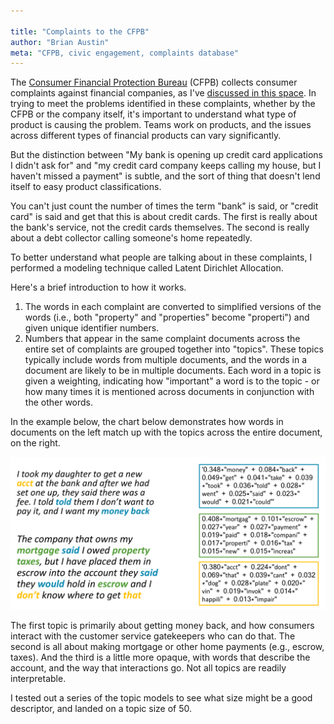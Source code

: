 ```yaml
---

title: "Complaints to the CFPB"
author: "Brian Austin"
meta: "CFPB, civic engagement, complaints database"
---
```

The [Consumer Financial Protection Bureau](https://www.consumerfinance.gov/) (CFPB) collects consumer complaints against financial companies, as I've [discussed in this space](https://austinbrian.github.io/blog/cfpb-complaints-inauguration/). In trying to meet the problems identified in these complaints, whether by the CFPB or the company itself, it's important to understand what type of product is causing the problem. Teams work on products, and the issues across different types of financial products can vary significantly.

But the distinction between "My bank is opening up credit card applications I didn't ask for" and "my credit card company keeps calling my house, but I haven't missed a payment" is subtle, and the sort of thing that doesn't lend itself to easy product classifications.    

You can't just count the number of times the term "bank" is said, or "credit card" is said and get that this is about credit cards. The first is really about the bank's service, not the credit cards themselves. The second is really about a debt collector calling someone's home repeatedly.

To better understand what people are talking about in these complaints, I performed a modeling technique called Latent Dirichlet Allocation.

Here's a brief introduction to how it works.
1. The words in each complaint are converted to simplified versions of the words (i.e., both "property" and "properties" become "properti") and given unique identifier numbers.
2. Numbers that appear in the same complaint documents across the entire set of complaints are grouped together into "topics". These topics typically include words from multiple documents, and the words in a document are likely to be in multiple documents. Each word in a topic is given a weighting, indicating how "important" a word is to the topic - or how many times it is mentioned across documents in conjunction with the other words.   

In the example below, the chart below demonstrates how words in documents on the left match up with the topics across the entire document, on the right.   

![](../images/conceptual_topic_modeling.png)   

The first topic is primarily about getting money back, and how consumers interact with the customer service gatekeepers who can do that. The second is all about making mortgage or other home payments (e.g., escrow, taxes). And the third is a little more opaque, with words that describe the account, and the way that interactions go. Not all topics are readily interpretable.

I tested out a series of the topic models to see what size might be a good descriptor, and landed on a topic size of 50.  
